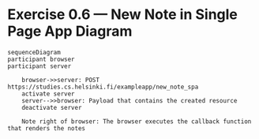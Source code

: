 # Exercise 0.6 — New Note in Single Page App Diagram

```mermaid
sequenceDiagram
participant browser
participant server

    browser->>server: POST https://studies.cs.helsinki.fi/exampleapp/new_note_spa
    activate server
    server-->>browser: Payload that contains the created resource
    deactivate server

    Note right of browser: The browser executes the callback function that renders the notes
```